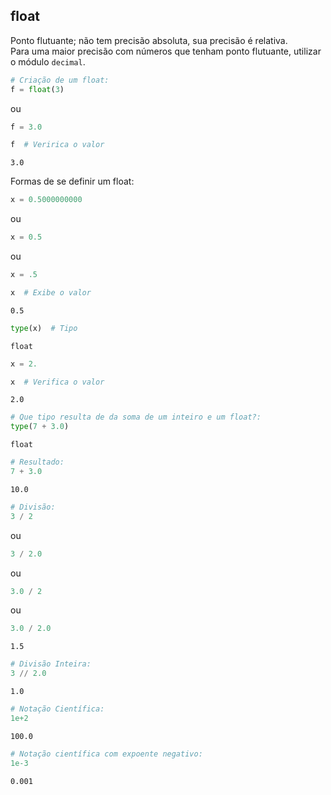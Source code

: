 ## float

Ponto flutuante; não tem precisão absoluta, sua precisão é relativa.  
Para uma maior precisão com números que tenham ponto flutuante, utilizar o módulo `decimal`.

``` python
# Criação de um float:
f = float(3)
```

ou

``` python
f = 3.0
```

``` python
f  # Veririca o valor
```

``` console
3.0
```

Formas de se definir um float:

``` python
x = 0.5000000000
```

ou

``` python
x = 0.5
```

ou

``` python
x = .5

x  # Exibe o valor
```

``` console
0.5
```

``` python
type(x)  # Tipo
```

``` console
float
```

``` python
x = 2.

x  # Verifica o valor
```

``` console
2.0
```

``` python
# Que tipo resulta de da soma de um inteiro e um float?:
type(7 + 3.0)
```

``` console
float
```

``` python
# Resultado:
7 + 3.0
```

``` console
10.0
```

``` python
# Divisão:
3 / 2
```

ou

``` python
3 / 2.0
```

ou

``` python
3.0 / 2
```

ou

``` python
3.0 / 2.0
```

``` console
1.5
```

``` python
# Divisão Inteira:
3 // 2.0
```

``` console
1.0
```

``` python
# Notação Científica:
1e+2
```

``` console
100.0
```

``` python
# Notação científica com expoente negativo:
1e-3
```

``` console
0.001
```
